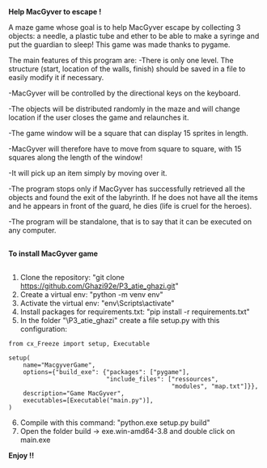 **Help MacGyver to escape !**

A maze game whose goal is to help MacGyver escape by collecting 3 objects: a needle, a plastic tube and ether to be able to make a syringe and put the guardian to sleep! This game was made thanks to pygame.

The main features of this program are: -There is only one level. The structure (start, location of the walls, finish) should be saved in a file to easily modify it if necessary.

-MacGyver will be controlled by the directional keys on the keyboard.

-The objects will be distributed randomly in the maze and will change location if the user closes the game and relaunches it.

-The game window will be a square that can display 15 sprites in length.

-MacGyver will therefore have to move from square to square, with 15 squares along the length of the window!

-It will pick up an item simply by moving over it.

-The program stops only if MacGyver has successfully retrieved all the objects and found the exit of the labyrinth. If he does not have all the items and he appears in front of the guard, he dies (life is cruel for the heroes).

-The program will be standalone, that is to say that it can be executed on any computer.


##
**To install MacGyver game**
##

1. Clone the repository: "git clone https://github.com/Ghazi92e/P3_atie_ghazi.git"
2. Create a virtual env: "python -m venv env" 
3. Activate the virtual env: "env\Scripts\activate"
4. Install packages for requirements.txt: "pip install -r requirements.txt"
5. In the folder "\P3_atie_ghazi" create a file setup.py with this configuration: 
```
from cx_Freeze import setup, Executable

setup(
    name="MacgyverGame",
    options={"build_exe": {"packages": ["pygame"],
                           "include_files": ["ressources",
                                             "modules", "map.txt"]}},
    description="Game MacGyver",
    executables=[Executable("main.py")],
)
```
6. Compile with this command: "python.exe setup.py build"
7. Open the folder build -> exe.win-amd64-3.8 and double click on main.exe

**Enjoy !!** 

